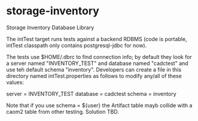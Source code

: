 # storage-inventory
Storage Inventory Database Library

The intTest target runs tests against a backend RDBMS (code is portable, intTest classpath only
contains postgresql-jdbc for now).

The tests use $HOME/.dbrc to find connection info; by default they look for a server named "INVENTORY_TEST"
and database named "cadctest" and use teh default schema "inventory". Developers can create a file in this
directory named intTest.properties as follows to modify any/all of these values:

server = INVENTORY_TEST
database = cadctest
schema = inventory

Note that if you use schema = ${user} the Artifact table mayb collide with a caom2 table from other testing. Solution TBD.
